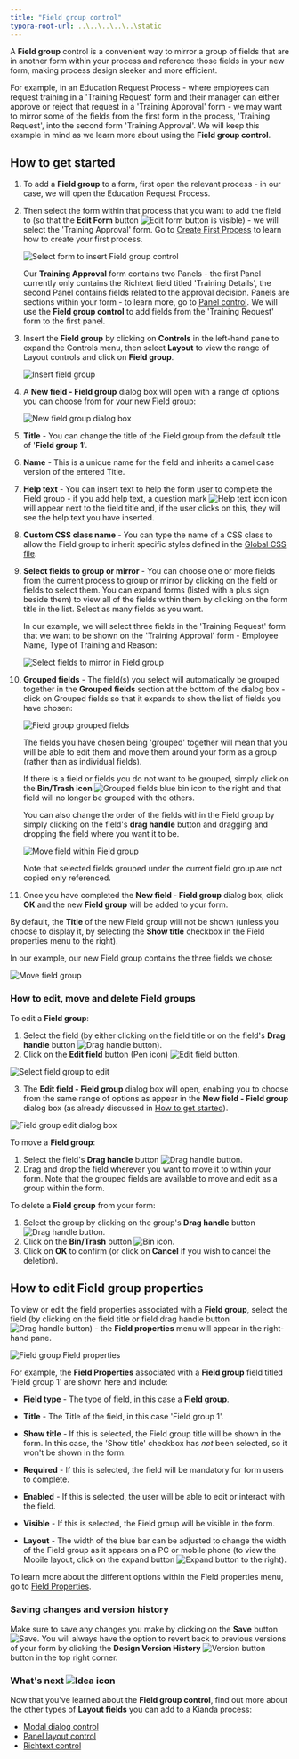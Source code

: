 ```yaml
---
title: "Field group control"
typora-root-url: ..\..\..\..\..\static
---
```


A **Field group** control is a convenient way to mirror a group of fields that are in another form within your process and reference those fields in your new form, making process design sleeker and more efficient. 

For example, in an Education Request Process - where employees can request training in a 'Training Request' form and their manager can either approve or reject that request in a 'Training Approval' form - we may want to mirror some of the fields from the first form in the process, 'Training Request', into the second form 'Training Approval'. We will keep this example in mind as we learn more about using the **Field group control**.


## How to get started

1. To add a **Field group** to a form, first open the relevant process - in our case, we will open the Education Request Process. 

2. Then select the form within that process that you want to add the field to (so that the **Edit Form** button ![Edit form button](/images/penicon.png) is visible) - we will select the 'Training Approval' form. Go to [Create First Process](/getting-started/create-first-process/) to learn how to create your first process.

   ![Select form to insert Field group control](/images/field-group-example1.jpg)

   Our **Training Approval** form contains two Panels - the first Panel currently only contains the Richtext field titled 'Training Details', the second Panel contains fields related to the approval decision. Panels are sections within your form - to learn more, go to [Panel control](/platform/controls/layout/panel/). We will use the **Field group control** to add fields from the 'Training Request' form to the first panel.

3. Insert the **Field group** by clicking on **Controls** in the left-hand pane to expand the Controls menu, then select **Layout** to view the range of Layout controls and click on **Field group**. 

   ![Insert field group](/images/field-group-insert.jpg)

4. A **New field - Field group** dialog box will open with a range of options you can choose from for your new Field group: 

   ![New field group dialog box](/images/field-group-dialog2.jpg)

   

5. **Title** - You can change the title of the Field group from the default title of '**Field group 1**'.

6. **Name** - This is a unique name for the field and inherits a camel case version of the entered Title.

7. **Help text** - You can insert text to help the form user to complete the Field group - if you add help text, a question mark ![Help text icon](/images/help-icon.jpg) icon will appear next to the field title and, if the user clicks on this, they will see the help text you have inserted.

8. **Custom CSS class name** - You can type the name of a CSS class to allow the Field group to inherit specific styles defined in the [Global CSS file](/low-code/global-css/).

9. **Select fields to group or mirror** - You can choose one or more fields from the current process to group or mirror by clicking on the field or fields to select them. You can expand forms (listed with a plus sign beside them) to view all of the fields within them by clicking on the form title in the list. Select as many fields as you want.

   In our example, we will select three fields in the 'Training Request' form that we want to be shown on the 'Training Approval' form - Employee Name, Type of Training and Reason:

   ![Select fields to mirror in Field group](/images/field-group-select-fields-mirror.jpg)

10. **Grouped fields** - The field(s) you select will automatically be grouped together in the **Grouped fields** section at the bottom of the dialog box - click on Grouped fields so that it expands to show the list of fields you have chosen:

    ![Field group grouped fields](/images/field-group-grouped-fields.jpg)

    The fields you have chosen being 'grouped' together will mean that you will be able to edit them and move them around your form as a group (rather than as individual fields). 
    	
    If there is a field or fields you do not want to be grouped, simply click on the **Bin/Trash icon** ![Grouped fields blue bin icon](/images/field-group-blue-bin.jpg) to the right and that field will no longer be grouped with the others. 
    	
    You can also change the order of the fields within the Field group by simply clicking on the field's **drag handle** button and dragging and dropping the field where you want it to be.

    ![Move field within Field group](/images/field-group-grouped-move.jpg)
    	
    Note that selected fields grouped under the current field group are not copied only referenced.		

11. Once you have completed the **New field - Field group** dialog box, click **OK** and the new **Field group** will be added to your form. 

  By default, the **Title** of the new Field group will not be shown (unless you choose to display it, by selecting the **Show title** checkbox in the Field properties menu to the right). 

  In our example, our new Field group contains the three fields we chose:

  ![Move field group](/images/field-group-move.jpg)



### How to edit, move and delete Field groups

To edit a **Field group**:

1. Select the field (by either clicking on the field title or on the field's **Drag handle** button ![Drag handle button](/images/draghandlewhite-frame.png)). 
2. Click on the **Edit field** button (Pen icon) ![Edit field button](/images/penicon.png).

![Select field group to edit](/images/field-group-select-to-edit.jpg)

3. The **Edit field - Field group** dialog box will open, enabling you to choose from the same range of options as appear in the **New field - Field group** dialog box (as already discussed in [How to get started](/platform/controls/layout/field-group#how-to-get-started)).

![Field group edit dialog box](/images/field-group-edit-dialog2.jpg)



To move a **Field group**:

1. Select the field's **Drag handle** button ![Drag handle button](/images/draghandlewhite-frame.png). 
2. Drag and drop the field wherever you want to move it to within your form. Note that the grouped fields are available to move and edit as a group within the form.

To delete a **Field group** from your form:

1. Select the group by clicking on the group's **Drag handle** button ![Drag handle button](/images/draghandlewhite-frame.png).
2. Click on the **Bin/Trash** button ![Bin icon](/images/binicon.png). 
3. Click on **OK** to confirm (or click on **Cancel** if you wish to cancel the deletion).



## How to edit Field group properties

To view or edit the field properties associated with a **Field group**, select the field (by clicking on the field title or field drag handle button ![Drag handle button](/images/draghandlewhite-frame.png)) - the **Field properties** menu will appear in the right-hand pane.

![Field group Field properties](/images/field-group-field-properties.jpg)

For example, the **Field Properties** associated with a **Field group** field titled 'Field group 1' are shown here and include:

- **Field type** - The type of field, in this case a **Field group**.

- **Title** - The Title of the field, in this case 'Field group 1'.

- **Show title** - If this is selected, the Field group title will be shown in the form. In this case, the 'Show title' checkbox has *not* been selected, so it won't be shown in the form.

- **Required** - If this is selected, the field will be mandatory for form users to complete.

- **Enabled** - If this is selected, the user will be able to edit or interact with the field.

- **Visible** - If this is selected, the Field group will be visible in the form.

- **Layout** - The width of the blue bar can be adjusted to change the width of the Field group as it appears on a PC or mobile phone (to view the Mobile layout, click on the expand button ![Expand button](/images/expand-icon.jpg) to the right).

To learn more about the different options within the Field properties menu, go to [Field Properties](/platform/controls/properties#field-properties).



### Saving changes and version history ###

Make sure to save any changes you make by clicking on the **Save** button ![Save](/images/saveprocess.png). You will always have the option to revert back to previous versions of your form by clicking the **Design Version History** ![Version button](/images/version8.png) button in the top right corner.



### What's next  ![Idea icon](/images/18.png) ###

Now that you've learned about the **Field group control**, find out more about the other types of **Layout fields** you can add to a Kianda process:

- [Modal dialog control](/platform/controls/layout/dialog/)
- [Panel layout control](/platform/controls/layout/panel/)
- [Richtext control](/platform/controls/layout/richtext/)